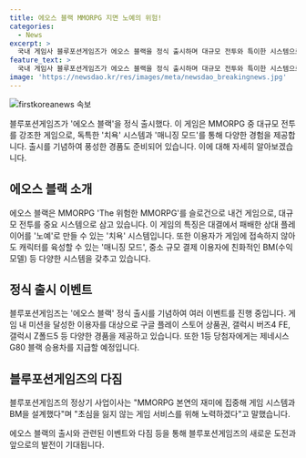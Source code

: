 ```yaml
---
title: 에오스 블랙 MMORPG 지면 노예의 위험!
categories:
  - News
excerpt: >
  국내 게임사 블루포션게임즈가 에오스 블랙을 정식 출시하며 대규모 전투와 특이한 시스템으로 주목받고 있다. 게임에는 대규모 전투와 치욕 시스템 등이 특징으로, 또한 매니징 모드와 친화적인 결제 시스템으로 이용자들의 관심을 사로잡았다. 출시를 기념해 경품 행사를 벌이며, 블루포션게임즈는 초심을 잃지 않는 게임 서비스를 위해 노력하겠다고 전했다.
feature_text: >
  국내 게임사 블루포션게임즈가 에오스 블랙을 정식 출시하며 대규모 전투와 특이한 시스템으로 주목받고 있다. 게임에는 대규모 전투와 치욕 시스템 등이 특징으로, 또한 매니징 모드와 친화적인 결제 시스템으로 이용자들의 관심을 사로잡았다. 출시를 기념해 경품 행사를 벌이며, 블루포션게임즈는 초심을 잃지 않는 게임 서비스를 위해 노력하겠다고 전했다.
image: 'https://newsdao.kr/res/images/meta/newsdao_breakingnews.jpg'
---
```


<p><img src="https://newsdao.kr/res/images/meta/newsdao_breakingnews.jpg" alt="firstkoreanews 속보" /></p>

<p>블루포션게임즈가 '에오스 블랙'을 정식 출시했다. 이 게임은 MMORPG 중 대규모 전투를 강조한 게임으로, 독특한 '치욕' 시스템과 '매니징 모드'를 통해 다양한 경험을 제공합니다. 출시를 기념하여 풍성한 경품도 준비되어 있습니다. 이에 대해 자세히 알아보겠습니다.</p>

<h2 data-ke-size="size26">에오스 블랙 소개</h2>

<p>에오스 블랙은 MMORPG 'The 위험한 MMORPG'를 슬로건으로 내건 게임으로, 대규모 전투를 중요 시스템으로 삼고 있습니다. 이 게임의 특징은 대결에서 패배한 상대 플레이어를 '노예'로 만들 수 있는 '치욕' 시스템입니다. 또한 이용자가 게임에 접속하지 않아도 캐릭터를 육성할 수 있는 '매니징 모드', 중소 규모 결제 이용자에 친화적인 BM(수익모델) 등 다양한 시스템을 갖추고 있습니다.</p>

<h2 data-ke-size="size26">정식 출시 이벤트</h2>

<p>블루포션게임즈는 '에오스 블랙' 정식 출시를 기념하여 여러 이벤트를 진행 중입니다. 게임 내 미션을 달성한 이용자를 대상으로 구글 플레이 스토어 상품권, 갤럭시 버즈4 FE, 갤럭시 Z폴드5 등 다양한 경품을 제공하고 있습니다. 또한 1등 당첨자에게는 제네시스 G80 블랙 승용차를 지급할 예정입니다.</p>

<h2 data-ke-size="size26">블루포션게임즈의 다짐</h2>

<p>블루포션게임즈의 정상기 사업이사는 "MMORPG 본연의 재미에 집중해 게임 시스템과 BM을 설계했다"며 "초심을 잃지 않는 게임 서비스를 위해 노력하겠다"고 말했습니다.</p>

<p>에오스 블랙의 출시와 관련된 이벤트와 다짐 등을 통해 블루포션게임즈의 새로운 도전과 앞으로의 발전이 기대됩니다.</p>

